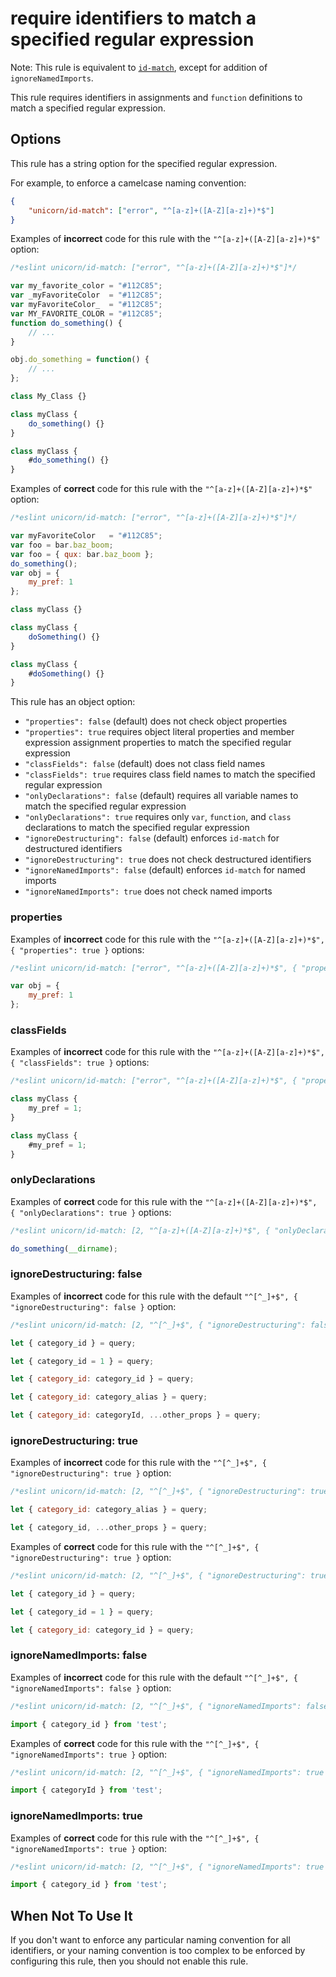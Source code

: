 # require identifiers to match a specified regular expression

Note: This rule is equivalent to [`id-match`](https://eslint.org/docs/rules/id-match), except for addition of `ignoreNamedImports`.

This rule requires identifiers in assignments and `function` definitions to match a specified regular expression.

## Options

This rule has a string option for the specified regular expression.

For example, to enforce a camelcase naming convention:

```json
{
    "unicorn/id-match": ["error", "^[a-z]+([A-Z][a-z]+)*$"]
}
```

Examples of **incorrect** code for this rule with the `"^[a-z]+([A-Z][a-z]+)*$"` option:

```js
/*eslint unicorn/id-match: ["error", "^[a-z]+([A-Z][a-z]+)*$"]*/

var my_favorite_color = "#112C85";
var _myFavoriteColor  = "#112C85";
var myFavoriteColor_  = "#112C85";
var MY_FAVORITE_COLOR = "#112C85";
function do_something() {
    // ...
}

obj.do_something = function() {
    // ...
};

class My_Class {}

class myClass {
    do_something() {}
}

class myClass {
    #do_something() {}
}
```

Examples of **correct** code for this rule with the `"^[a-z]+([A-Z][a-z]+)*$"` option:

```js
/*eslint unicorn/id-match: ["error", "^[a-z]+([A-Z][a-z]+)*$"]*/

var myFavoriteColor   = "#112C85";
var foo = bar.baz_boom;
var foo = { qux: bar.baz_boom };
do_something();
var obj = {
    my_pref: 1
};

class myClass {}

class myClass {
    doSomething() {}
}

class myClass {
    #doSomething() {}
}
```

This rule has an object option:

* `"properties": false` (default) does not check object properties
* `"properties": true` requires object literal properties and member expression assignment properties to match the specified regular expression
* `"classFields": false` (default) does not class field names
* `"classFields": true` requires class field names to match the specified regular expression
* `"onlyDeclarations": false` (default) requires all variable names to match the specified regular expression
* `"onlyDeclarations": true` requires only `var`, `function`, and `class` declarations to match the specified regular expression
* `"ignoreDestructuring": false` (default) enforces `id-match` for destructured identifiers
* `"ignoreDestructuring": true` does not check destructured identifiers
* `"ignoreNamedImports": false` (default) enforces `id-match` for named imports
* `"ignoreNamedImports": true` does not check named imports

### properties

Examples of **incorrect** code for this rule with the `"^[a-z]+([A-Z][a-z]+)*$", { "properties": true }` options:

```js
/*eslint unicorn/id-match: ["error", "^[a-z]+([A-Z][a-z]+)*$", { "properties": true }]*/

var obj = {
    my_pref: 1
};
```

### classFields

Examples of **incorrect** code for this rule with the `"^[a-z]+([A-Z][a-z]+)*$", { "classFields": true }` options:

```js
/*eslint unicorn/id-match: ["error", "^[a-z]+([A-Z][a-z]+)*$", { "properties": true }]*/

class myClass {
    my_pref = 1;
}

class myClass {
    #my_pref = 1;
}
```

### onlyDeclarations

Examples of **correct** code for this rule with the `"^[a-z]+([A-Z][a-z]+)*$", { "onlyDeclarations": true }` options:

```js
/*eslint unicorn/id-match: [2, "^[a-z]+([A-Z][a-z]+)*$", { "onlyDeclarations": true }]*/

do_something(__dirname);
```

### ignoreDestructuring: false

Examples of **incorrect** code for this rule with the default `"^[^_]+$", { "ignoreDestructuring": false }` option:

```js
/*eslint unicorn/id-match: [2, "^[^_]+$", { "ignoreDestructuring": false }]*/

let { category_id } = query;

let { category_id = 1 } = query;

let { category_id: category_id } = query;

let { category_id: category_alias } = query;

let { category_id: categoryId, ...other_props } = query;
```

### ignoreDestructuring: true

Examples of **incorrect** code for this rule with the `"^[^_]+$", { "ignoreDestructuring": true }` option:

```js
/*eslint unicorn/id-match: [2, "^[^_]+$", { "ignoreDestructuring": true }]*/

let { category_id: category_alias } = query;

let { category_id, ...other_props } = query;
```

Examples of **correct** code for this rule with the `"^[^_]+$", { "ignoreDestructuring": true }` option:

```js
/*eslint unicorn/id-match: [2, "^[^_]+$", { "ignoreDestructuring": true }]*/

let { category_id } = query;

let { category_id = 1 } = query;

let { category_id: category_id } = query;
```

### ignoreNamedImports: false

Examples of **incorrect** code for this rule with the default `"^[^_]+$", { "ignoreNamedImports": false }` option:

```js
/*eslint unicorn/id-match: [2, "^[^_]+$", { "ignoreNamedImports": false }]*/

import { category_id } from 'test';
```

Examples of **correct** code for this rule with the `"^[^_]+$", { "ignoreNamedImports": true }` option:

```js
/*eslint unicorn/id-match: [2, "^[^_]+$", { "ignoreNamedImports": true }]*/

import { categoryId } from 'test';
```

### ignoreNamedImports: true

Examples of **correct** code for this rule with the `"^[^_]+$", { "ignoreNamedImports": true }` option:

```js
/*eslint unicorn/id-match: [2, "^[^_]+$", { "ignoreNamedImports": true }]*/

import { category_id } from 'test';
```

## When Not To Use It

If you don't want to enforce any particular naming convention for all identifiers, or your naming convention is too complex to be enforced by configuring this rule, then you should not enable this rule.
